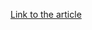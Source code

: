 [Link to the article](https://threat.boutique/2025/09/part2-kernel-protection-preventive-mechanisms-in-linux-systems-and-methods-for-monitoring-them)
